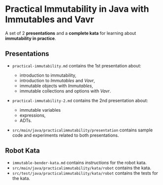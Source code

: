 # Practical Immutability in Java with Immutables and Vavr

A set of 2 **presentations** and a **complete kata** for learning about **immutability in practice**.

## Presentations

* `practical-immutability.md` contains the 1st presentation about:
  * introduction to immutability,
  * introduction to _Immutables_ and _Vavr_,
  * immutable objects with _Immutables_,
  * immutable collections and options with _Vavr_.
  
* `practical-immutability-2.md` contains the 2nd presentation about:
  * immutable variables
  * expressions,
  * ADTs.
* `src/main/java/practicalimmutability/presentation` contains sample code and experiments related to both presentations.

## Robot Kata

* `immutable-bender-kata.md` contains *instructions* for the robot kata.
* `src/main/java/practicalimmutability/kata/robot` contains the kata.
* `src/test/java/practicalimmutability/kata/robot` contains the tests for the kata.
